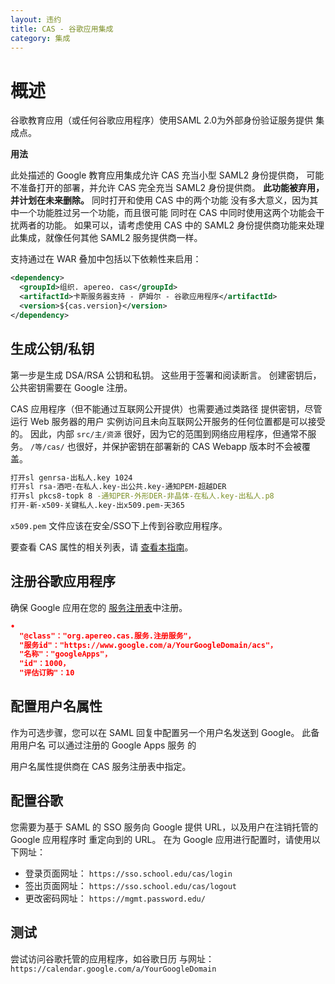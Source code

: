 ```yaml
---
layout: 违约
title: CAS - 谷歌应用集成
category: 集成
---
```


# 概述

谷歌教育应用（或任何谷歌应用程序）使用SAML 2.0为外部身份验证服务提供 集成点。

<div class="alert alert-warning"><strong>用法</strong>
<p>此处描述的 Google 教育应用集成允许 CAS 充当小型 SAML2 身份提供商， 
可能不准备打开的部署，并允许 CAS 完全充当 SAML2 身份提供商。 
<strong>此功能被弃用，并计划在未来删除。</strong> 同时打开和使用 CAS 中的两个功能
没有多大意义，因为其中一个功能胜过另一个功能，而且很可能
同时在 CAS 中同时使用这两个功能会干扰两者的功能。 如果可以，请考虑使用
CAS 中的 SAML2 身份提供商功能来处理此集成，就像任何其他 SAML2 服务提供商一样。</p>
</div>

支持通过在 WAR 叠加中包括以下依赖性来启用：

```xml
<dependency>
  <groupId>组织. apereo. cas</groupId>
  <artifactId>卡斯服务器支持 - 萨姆尔 - 谷歌应用程序</artifactId>
  <version>${cas.version}</version>
</dependency>
```

## 生成公钥/私钥

第一步是生成 DSA/RSA 公钥和私钥。 这些用于签署和阅读断言。 创建密钥后，公共密钥需要在 Google 注册。

CAS 应用程序（但不能通过互联网公开提供）也需要通过类路径 提供密钥，尽管运行 Web 服务器的用户 实例访问且未向互联网公开服务的任何位置都是可以接受的。  因此，内部 `src/主/资源` 很好，因为它的范围到网络应用程序，但通常不服务。 `/等/cas/` 也很好，并保护密钥在部署新的 CAS Webapp 版本时不会被覆盖。

```bash
打开sl genrsa-出私人.key 1024
打开sl rsa-酒吧-在私人.key-出公共.key-通知PEM-超越DER
打开sl pkcs8-topk 8 -通知PER-外形DER-非晶体-在私人.key-出私人.p8
打开-新-x509-关键私人.key-出x509.pem-天365
```

`x509.pem` 文件应该在安全/SSO下上传到谷歌应用程序。

要查看 CAS 属性的相关列表，请 [查看本指南](../configuration/Configuration-Properties.html#google-apps-authentication)。

## 注册谷歌应用程序

确保 Google 应用在您的 [服务注册表](../services/Service-Management.html)中注册。

```json
•
  "@class"："org.apereo.cas.服务.注册服务"，
  "服务id"："https://www.google.com/a/YourGoogleDomain/acs"，
  "名称"："googleApps"，
  "id"：1000，
  "评估订购"：10

```

## 配置用户名属性

作为可选步骤，您可以在 SAML 回复中配置另一个用户名发送到 Google。 此备用用户名 可以通过注册的 Google Apps 服务</a> 的

用户名属性提供商在 CAS 服务注册表中指定。</p> 



## 配置谷歌

您需要为基于 SAML 的 SSO 服务向 Google 提供 URL，以及用户在注销托管的 Google 应用程序时 重定向到的 URL。 在为 Google 应用进行配置时，请使用以下网址：

* 登录页面网址： `https://sso.school.edu/cas/login`
* 签出页面网址： `https://sso.school.edu/cas/logout`
* 更改密码网址： `https://mgmt.password.edu/`



## 测试

尝试访问谷歌托管的应用程序，如谷歌日历 与网址： `https://calendar.google.com/a/YourGoogleDomain`
